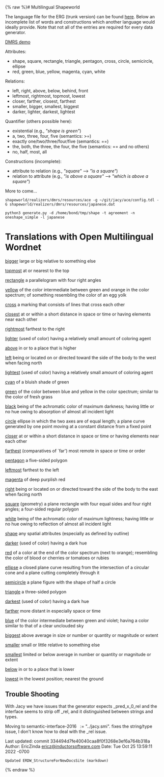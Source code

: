 {% raw %}# Multilingual Shapeworld

The language file for the ERG (trunk version) can be found
[here](https://github.com/AlexKuhnle/ShapeWorld/blob/master/shapeworld/realizers/dmrs/languages/english.json).
Below an incomplete list of words and constructions which another
language would ideally provide. Note that not all of the entries are
required for every data generator.

[DMRS demo](http://chimpanzee.ling.washington.edu/demophin/erg/)

Attributes:

- shape, square, rectangle, triangle, pentagon, cross, circle,
semicircle, ellipse
- red, green, blue, yellow, magenta, cyan, white

Relations:

- left, right, above, below, behind, front
- leftmost, rightmost, topmost, lowest
- closer, farther, closest, farthest
- smaller, bigger, smallest, biggest
- darker, lighter, darkest, lightest

Quantifier (others possible here):

- existential (e.g., *"shape is green"*)
- a, two, three, four, five (semantics: &gt;=)
- exactly one/two/three/four/five (semantics: ==)
- the, both, the three, the four, the five (semantics: == and no
others)
- no, half, most, all

Constructions (incomplete):

- attribute to relation (e.g., *"square"* --&gt; *"is a square"*)
- relation to attribute (e.g., *"is above a square"* --&gt; *"which is
above a square"*)

More to come...

    shapeworld/realizers/dmrs/resources/ace -g ~/git/jacy/ace/config.tdl -G shapeworld/realizers/dmrs/resources/japanese.dat
    
    python3 generate.py -d /home/bond/tmp/shape -t agreement -n oneshape_simple -l japanese

# Translations with Open Multilingual Wordnet

[bigger](http://compling.hss.ntu.edu.sg/omw/cgi-bin/wn-gridx.cgi?gridmode=gridx&lang=eng&lang2=eng&synset=01383756-a)
large or big relative to something else

[topmost](http://compling.hss.ntu.edu.sg/omw/cgi-bin/wn-gridx.cgi?gridmode=gridx&lang=eng&lang2=eng&synset=02440461-a)
at or nearest to the top

[rectangle](http://compling.hss.ntu.edu.sg/omw/cgi-bin/wn-gridx.cgi?gridmode=gridx&lang=eng&lang2=eng&synset=13883346-n)
a parallelogram with four right angles

[yellow](http://compling.hss.ntu.edu.sg/omw/cgi-bin/wn-gridx.cgi?gridmode=gridx&lang=eng&lang2=eng&synset=00385756-a)
of the color intermediate between green and orange in the color
spectrum; of something resembling the color of an egg yolk

[cross](http://compling.hss.ntu.edu.sg/omw/cgi-bin/wn-gridx.cgi?gridmode=gridx&lang=eng&lang2=eng&synset=04681387-n)
a marking that consists of lines that cross each other

[closest](http://compling.hss.ntu.edu.sg/omw/cgi-bin/wn-gridx.cgi?gridmode=gridx&lang=eng&lang2=eng&synset=00446921-a)
at or within a short distance in space or time or having elements near
each other

[rightmost](http://compling.hss.ntu.edu.sg/omw/cgi-bin/wn-gridx.cgi?gridmode=gridx&lang=eng&lang2=eng&synset=02032617-a)
farthest to the right

[lighter](http://compling.hss.ntu.edu.sg/omw/cgi-bin/wn-gridx.cgi?gridmode=gridx&lang=eng&lang2=eng&synset=00408660-a)
(used of color) having a relatively small amount of coloring agent

[above](http://compling.hss.ntu.edu.sg/omw/cgi-bin/wn-gridx.cgi?gridmode=gridx&lang=eng&lang2=eng&synset=00080169-r)
in or to a place that is higher

[left](http://compling.hss.ntu.edu.sg/omw/cgi-bin/wn-gridx.cgi?gridmode=gridx&lang=eng&lang2=eng&synset=02032953-a)
being or located on or directed toward the side of the body to the west
when facing north

[lightest](http://compling.hss.ntu.edu.sg/omw/cgi-bin/wn-gridx.cgi?gridmode=gridx&lang=eng&lang2=eng&synset=00408660-a)
(used of color) having a relatively small amount of coloring agent

[cyan](http://compling.hss.ntu.edu.sg/omw/cgi-bin/wn-gridx.cgi?gridmode=gridx&lang=eng&lang2=eng&synset=00371163-a)
of a bluish shade of green

[green](http://compling.hss.ntu.edu.sg/omw/cgi-bin/wn-gridx.cgi?gridmode=gridx&lang=eng&lang2=eng&synset=00375969-a)
of the color between blue and yellow in the color spectrum; similar to
the color of fresh grass

[black](http://compling.hss.ntu.edu.sg/omw/cgi-bin/wn-gridx.cgi?gridmode=gridx&lang=eng&lang2=eng&synset=00392812-a)
being of the achromatic color of maximum darkness; having little or no
hue owing to absorption of almost all incident light

[circle](http://compling.hss.ntu.edu.sg/omw/cgi-bin/wn-gridx.cgi?gridmode=gridx&lang=eng&lang2=eng&synset=13873502-n)
ellipse in which the two axes are of equal length; a plane curve
generated by one point moving at a constant distance from a fixed point

[closer](http://compling.hss.ntu.edu.sg/omw/cgi-bin/wn-gridx.cgi?gridmode=gridx&lang=eng&lang2=eng&synset=00446921-a)
at or within a short distance in space or time or having elements near
each other

[farthest](http://compling.hss.ntu.edu.sg/omw/cgi-bin/wn-gridx.cgi?gridmode=gridx&lang=eng&lang2=eng&synset=00443618-a)
(comparatives of \`far') most remote in space or time or order

[pentagon](http://compling.hss.ntu.edu.sg/omw/cgi-bin/wn-gridx.cgi?gridmode=gridx&lang=eng&lang2=eng&synset=13882201-n)
a five-sided polygon

[leftmost](http://compling.hss.ntu.edu.sg/omw/cgi-bin/wn-gridx.cgi?gridmode=gridx&lang=eng&lang2=eng&synset=02033450-a)
farthest to the left

[magenta](http://compling.hss.ntu.edu.sg/omw/cgi-bin/wn-gridx.cgi?gridmode=gridx&lang=eng&lang2=eng&synset=00377524-a)
of deep purplish red

[right](http://compling.hss.ntu.edu.sg/omw/cgi-bin/wn-gridx.cgi?gridmode=gridx&lang=eng&lang2=eng&synset=02031986-a)
being or located on or directed toward the side of the body to the east
when facing north

[square](http://compling.hss.ntu.edu.sg/omw/cgi-bin/wn-gridx.cgi?gridmode=gridx&lang=eng&lang2=eng&synset=13878634-n)
(geometry) a plane rectangle with four equal sides and four right
angles; a four-sided regular polygon

[white](http://compling.hss.ntu.edu.sg/omw/cgi-bin/wn-gridx.cgi?gridmode=gridx&lang=eng&lang2=eng&synset=00393105-a)
being of the achromatic color of maximum lightness; having little or no
hue owing to reflection of almost all incident light

[shape](http://compling.hss.ntu.edu.sg/omw/cgi-bin/wn-gridx.cgi?gridmode=gridx&lang=eng&lang2=eng&synset=05064037-n)
any spatial attributes (especially as defined by outline)

[darker](http://compling.hss.ntu.edu.sg/omw/cgi-bin/wn-gridx.cgi?gridmode=gridx&lang=eng&lang2=eng&synset=00409440-a)
(used of color) having a dark hue

[red](http://compling.hss.ntu.edu.sg/omw/cgi-bin/wn-gridx.cgi?gridmode=gridx&lang=eng&lang2=eng&synset=00381097-a)
of a color at the end of the color spectrum (next to orange); resembling
the color of blood or cherries or tomatoes or rubies

[ellipse](http://compling.hss.ntu.edu.sg/omw/cgi-bin/wn-gridx.cgi?gridmode=gridx&lang=eng&lang2=eng&synset=13878306-n)
a closed plane curve resulting from the intersection of a circular cone
and a plane cutting completely through it

[semicircle](http://compling.hss.ntu.edu.sg/omw/cgi-bin/wn-gridx.cgi?gridmode=gridx&lang=eng&lang2=eng&synset=13874251-n)
a plane figure with the shape of half a circle

[triangle](http://compling.hss.ntu.edu.sg/omw/cgi-bin/wn-gridx.cgi?gridmode=gridx&lang=eng&lang2=eng&synset=13879320-n)
a three-sided polygon

[darkest](http://compling.hss.ntu.edu.sg/omw/cgi-bin/wn-gridx.cgi?gridmode=gridx&lang=eng&lang2=eng&synset=00409440-a)
(used of color) having a dark hue

[farther](http://compling.hss.ntu.edu.sg/omw/cgi-bin/wn-gridx.cgi?gridmode=gridx&lang=eng&lang2=eng&synset=00443490-a)
more distant in especially space or time

[blue](http://compling.hss.ntu.edu.sg/omw/cgi-bin/wn-gridx.cgi?gridmode=gridx&lang=eng&lang2=eng&synset=00370869-a)
of the color intermediate between green and violet; having a color
similar to that of a clear unclouded sky

[biggest](http://compling.hss.ntu.edu.sg/omw/cgi-bin/wn-gridx.cgi?gridmode=gridx&lang=eng&lang2=eng&synset=01382086-a)
above average in size or number or quantity or magnitude or extent

[smaller](http://compling.hss.ntu.edu.sg/omw/cgi-bin/wn-gridx.cgi?gridmode=gridx&lang=eng&lang2=eng&synset=01394922-a)
small or little relative to something else

[smallest](http://compling.hss.ntu.edu.sg/omw/cgi-bin/wn-gridx.cgi?gridmode=gridx&lang=eng&lang2=eng&synset=01391351-a)
limited or below average in number or quantity or magnitude or extent

[below](http://compling.hss.ntu.edu.sg/omw/cgi-bin/wn-gridx.cgi?gridmode=gridx&lang=eng&lang2=eng&synset=00080039-r)
in or to a place that is lower

[lowest](http://compling.hss.ntu.edu.sg/omw/cgi-bin/wn-gridx.cgi?gridmode=gridx&lang=eng&lang2=eng&synset=00393240-r)
in the lowest position; nearest the ground

## Trouble Shooting

With Jacy we have issues that the generator expects \_pred\_x\_0\_rel
and the interface seems to strip off \_rel, and it distinguished between
strings and types.

Moving to semantic-interface-2016   := "../jacy.smi". fixes the
string/type issue, I don't know how to deal with the \_rel issue.

Last updated: commit 334494d7fe40040caa8f0f3268e3ef6a764b318a
Author: EricZinda <ericz@inductorsoftware.com>
Date:   Tue Oct 25 13:59:11 2022 -0700

    Updated ERDW_StructureForNewDocsSite (markdown)
{% endraw %}